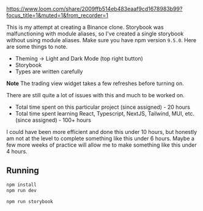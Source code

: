 https://www.loom.com/share/2009ffb514eb483eaaf9cd1678983b99?focus_title=1&muted=1&from_recorder=1

This is my attempt at creating a Binance clone. Storybook was malfunctioning with module aliases, so I've created a single storybook without using module aliases. Make sure you have npm version `9.5.0`. Here are some things to note.

- Theming -> Light and Dark Mode (top right button)
- Storybook
- Types are written carefully

**Note** The trading view widget takes a few refreshes before turning on.

There are still quite a lot of issues with this and much to be worked on. 

- Total time spent on this particular project (since assigned) - 20 hours
- Total time spent learning React, Typescript, NextJS, Tailwind, MUI, etc. (since assigned) - 100+ hours

I could have been more efficient and done this under 10 hours, but honestly am not at the level to complete something like this under 6 hours. Maybe a few more weeks of practice will allow me to make something like this under 4 hours.

## Running

```bash
npm install
npm run dev
```

```bash
npm run storybook
```

